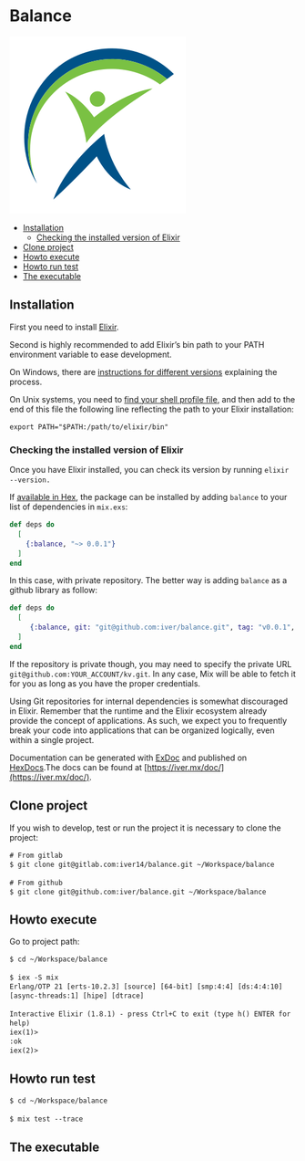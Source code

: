 # Balance

![Balance Logo](assets/balance.png)

* [Installation](#installation)
  - [Checking the installed version of Elixir](#elixir)
* [Clone project](#clone)
* [Howto execute](#exec) 
* [Howto run test](#test)
* [The executable](#binary)

<a name="installation"></a>

## Installation

First you need to install [Elixir](https://elixir-lang.org/install.html).

Second is highly recommended to add Elixir’s bin path to your PATH environment variable to ease development.

On Windows, there are [instructions for different versions](http://www.computerhope.com/issues/ch000549.htm) explaining the process.

On Unix systems, you need to [find your shell profile file](https://unix.stackexchange.com/a/117470/101951), and then add to the end of this file the following line reflecting the path to your Elixir installation:

```
export PATH="$PATH:/path/to/elixir/bin"
```

<a name="elixir"></a>

### Checking the installed version of Elixir

Once you have Elixir installed, you can check its version by running `elixir --version.`

If [available in Hex](https://hex.pm/docs/publish), the package can be installed
by adding `balance` to your list of dependencies in `mix.exs`:

```elixir
def deps do
  [
    {:balance, "~> 0.0.1"}
  ]
end
```

In this case, with private repository. The better way is adding `balance` as a github library as follow:

```elixir
def deps do
  [
	 {:balance, git: "git@github.com:iver/balance.git", tag: "v0.0.1", app: false}
  ]
end
```

If the repository is private though, you may need to specify the private URL `git@github.com:YOUR_ACCOUNT/kv.git`. In any case, Mix will be able to fetch it for you as long as you have the proper credentials.

Using Git repositories for internal dependencies is somewhat discouraged in Elixir. Remember that the runtime and the Elixir ecosystem already provide the concept of applications. As such, we expect you to frequently break your code into applications that can be organized logically, even within a single project.

Documentation can be generated with [ExDoc](https://github.com/elixir-lang/ex_doc)
and published on [HexDocs](https://hexdocs.pm).The docs can
be found at [https://iver.mx/doc/](https://iver.mx/doc/).

<a name="clone"></a>

## Clone project

If you wish to develop, test or run the project it is necessary to clone the project:

```
# From gitlab  
$ git clone git@gitlab.com:iver14/balance.git ~/Workspace/balance

# From github
$ git clone git@github.com:iver/balance.git ~/Workspace/balance
```

<a name="exec"></a>
## Howto execute

Go to project path:

```
$ cd ~/Workspace/balance

$ iex -S mix
Erlang/OTP 21 [erts-10.2.3] [source] [64-bit] [smp:4:4] [ds:4:4:10] [async-threads:1] [hipe] [dtrace]

Interactive Elixir (1.8.1) - press Ctrl+C to exit (type h() ENTER for help)
iex(1)> 
:ok
iex(2)> 

```

<a name="test"></a>
## Howto run test

```
$ cd ~/Workspace/balance

$ mix test --trace
```

<a name="binary"></a>

## The executable


